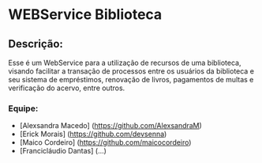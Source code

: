 # WEBService Biblioteca

## Descrição: 
 Esse é um WebService para a utilização de recursos de uma biblioteca, visando facilitar a transação de processos entre os usuários da biblioteca e seu sistema de empréstimos, renovação de livros, pagamentos de multas e verificação do acervo, entre outros.

### Equipe:
  * [Alexsandra Macedo] (https://github.com/AlexsandraM)
  * [Erick Morais] (https://github.com/devsenna)
  * [Maico Cordeiro] (https://github.com/maicocordeiro)
  * [Francicláudio Dantas] (...)
